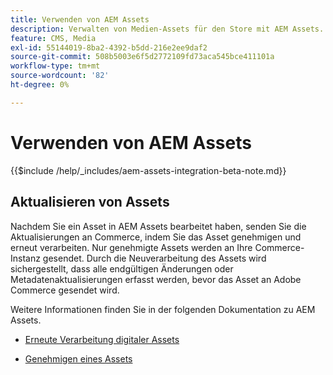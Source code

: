 ```yaml
---
title: Verwenden von AEM Assets
description: Verwalten von Medien-Assets für den Store mit AEM Assets.
feature: CMS, Media
exl-id: 55144019-8ba2-4392-b5dd-216e2ee9daf2
source-git-commit: 508b5003e6f5d2772109fd73aca545bce411101a
workflow-type: tm+mt
source-wordcount: '82'
ht-degree: 0%

---
```


# Verwenden von AEM Assets

{{$include /help/_includes/aem-assets-integration-beta-note.md}}

<!--In ACAP-844, this topic was linked to from the Commerce Admin products images and videos when the Assets integration is enabled. If the URL to the topic changes, be sure to add a redirect.-->

## Aktualisieren von Assets

Nachdem Sie ein Asset in AEM Assets bearbeitet haben, senden Sie die Aktualisierungen an Commerce, indem Sie das Asset genehmigen und erneut verarbeiten. Nur genehmigte Assets werden an Ihre Commerce-Instanz gesendet. Durch die Neuverarbeitung des Assets wird sichergestellt, dass alle endgültigen Änderungen oder Metadatenaktualisierungen erfasst werden, bevor das Asset an Adobe Commerce gesendet wird.

Weitere Informationen finden Sie in der folgenden Dokumentation zu AEM Assets.

- [Erneute Verarbeitung digitaler Assets](https://experienceleague.adobe.com/en/docs/experience-manager-cloud-service/content/assets/manage/reprocessing)

- [Genehmigen eines Assets](https://experienceleague.adobe.com/en/docs/experience-manager-cloud-service/content/assets/dynamicmedia/dynamic-media-open-apis/approve-assets)
